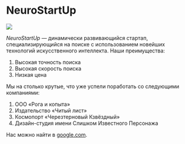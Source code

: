 # NeuroStartUp
![](https://netology-code.github.io/git-homeworks/introduction/assets/logo.png)

*NeuroStartUp* — динамически развивающийся стартап, специализирующийся на поиске с использованием новейших технологий искусственного интеллекта.
Наши преимущества:
1. Высокая точность поиска
2. Высокая скорость поиска
3. Низкая цена

Мы на столько крутые, что уже успели поработать со следующими компаниями:
  1. ООО «Рога и копыта»
  2. Издательство «Читый лист»
  3. Космопорт «Черезтерновый Кзвёздный»
  4. Дизайн-студия имени Слишком Известного Персонажа

Нас можно найти в [google.com]( google.com).